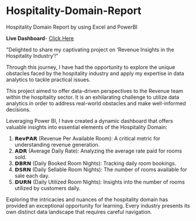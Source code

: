 # Hospitality-Domain-Report

Hospitality Domain Report by using Excel and PowerBI

**Live Dashboard**- [Click Here](https://app.powerbi.com/view?r=eyJrIjoiZGUxOTUxNGEtYmUxNS00Yzc2LWIxYjAtZWZhODUwODJiNTE5IiwidCI6ImM2ZTU0OWIzLTVmNDUtNDAzMi1hYWU5LWQ0MjQ0ZGM1YjJjNCJ9)

"Delighted to share my captivating project on ‘Revenue Insights in the Hospitality Industry’!"

Through this journey, I have had the opportunity to explore the unique obstacles faced by the hospitality industry and apply my expertise in data analytics to tackle practical issues.

This project aimed to offer data-driven perspectives to the Revenue team within the hospitality sector. It is an exhilarating challenge to utilize data analytics in order to address real-world obstacles and make well-informed decisions.

Leveraging Power BI, I have created a dynamic dashboard that offers valuable insights into essential elements of the Hospitality Domain:
1. 𝗥𝗲𝘃𝗣𝗔𝗥 (Revenue Per Available Room): A critical metric for understanding revenue generation.
2. 𝗔𝗗𝗥 (Average Daily Rate): Analyzing the average rate paid for rooms sold.
3. 𝗗𝗕𝗥𝗡 (Daily Booked Room Nights): Tracking daily room bookings.
4. 𝗗𝗦𝗥𝗡 (Daily Sellable Room Nights): The number of rooms available for sale each day.
5. 𝗗𝗨𝗥𝗡 (Daily Utilized Room Nights): Insights into the number of rooms utilized by customers daily.


Exploring the intricacies and nuances of the hospitality domain has provided an exceptional opportunity for learning. Every industry presents its own distinct data landscape that requires careful navigation.
